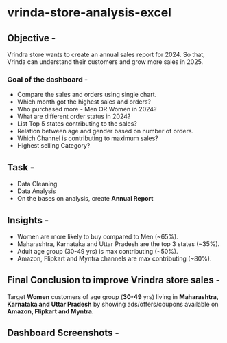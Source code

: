 # vrinda-store-analysis-excel

## Objective - 
Vrindra store wants to create an annual sales report for 2024. So that, Vrinda can understand their customers and grow more sales in 2025.

### Goal of the dashboard - 
- Compare the sales and orders using single chart.
- Which month got the highest sales and orders?
- Who purchased more - Men OR Women in 2024?
- What are different order status in 2024?
- List Top 5 states contributing to the sales?
- Relation between age and gender based on number of orders.
- Which Channel is contributing to maximum sales?
- Highest selling Category?

## Task -
- Data Cleaning
- Data Analysis
- On the bases on analysis, create **Annual Report**

## Insights -
- Women are more likely to buy compared to Men (~65%).
- Maharashtra, Karnataka and Uttar Pradesh are the top 3 states (~35%).
- Adult age group (30-49 yrs) is max contributing (~50%).
- Amazon, Flipkart and Myntra channels are max contributing (~80%).

## Final Conclusion to improve Vrindra store sales -
Target **Women** customers of age group (**30-49** yrs) living in **Maharashtra, Karnataka and Uttar Pradesh** by showing ads/offers/coupons available on **Amazon, Flipkart and Myntra**.

## Dashboard Screenshots -






